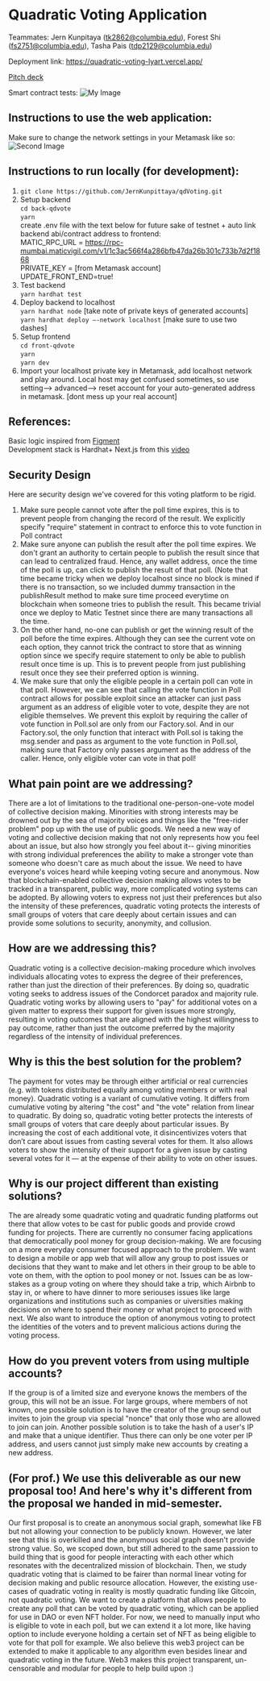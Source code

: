 # Quadratic Voting Application

Teammates: Jern Kunpitaya (tk2862@columbia.edu), Forest Shi (fs2751@columbia.edu), Tasha Pais (tdp2129@columbia.edu)

Deployment link: https://quadratic-voting-lyart.vercel.app/ <br>

[Pitch deck](https://drive.google.com/file/d/1LU-ehyBrtnmpiXlgzYoBJ8swEkatdVtM/view?usp=share_link)

Smart contract tests:
![My Image](testcases_pic.png)

## Instructions to use the web application:
Make sure to change the network settings in your Metamask like so:
![Second Image](metamask.png)

## Instructions to run locally (for development):

1. `git clone https://github.com/JernKunpittaya/qdVoting.git` <br>
2. Setup backend <br>
   `cd back-qdvote` <br>
   `yarn` <br>
   create .env file with the text below for future sake of testnet + auto link backend abi/contract address to frontend: <br>
   MATIC_RPC_URL = https://rpc-mumbai.maticvigil.com/v1/1c3ac566f4a286bfb47da26b301c733b7d2f1868 <br>
   PRIVATE_KEY = [from Metamask account] <br>
   UPDATE_FRONT_END=true! <br>
3. Test backend <br>
   `yarn hardhat test` <br>
4. Deploy backend to localhost <br>
   `yarn hardhat node` [take note of private keys of generated accounts] <br>
   `yarn hardhat deploy —-network localhost` [make sure to use two dashes] <br>
5. Setup frontend <br>
   `cd front-qdvote` <br>
   `yarn` <br>
   `yarn dev` <br>
6. Import your localhost private key in Metamask, add localhost network and play around. Local host may get confused sometimes, so use setting--> advanced--> reset account for your auto-generated address in metamask. [dont mess up your real account]

## References:

Basic logic inspired from [Figment](https://learn.figment.io/tutorials/build-a-quadratic-voting-dapp) <br>
Development stack is Hardhat+ Next.js from this [video](https://www.youtube.com/watch?v=gyMwXuJrbJQ&t=63666s&ab_channel=freeCodeCamp.org)

## Security Design

Here are security design we've covered for this voting platform to be rigid.

1. Make sure people cannot vote after the poll time expires, this is to prevent people from changing the record of the result. We explicitly specify "require" statement in contract to enforce this to vote function in Poll contract <br>
2. Make sure anyone can publish the result after the poll time expires. We don't grant an authority to certain people to publish the result since that can lead to centralized fraud. Hence, any wallet address, once the time of the poll is up, can click to publish the result of that poll. (Note that time became tricky when we deploy localhost since no block is mined if there is no transaction, so we included dummy transaction in the publishResult method to make sure time proceed everytime on blockchain when someone tries to publish the result. This became trivial once we deploy to Matic Testnet since there are many transactions all the time. <br>
3. On the other hand, no-one can publish or get the winning result of the poll before the time expires. Although they can see the current vote on each option, they cannot trick the contract to store that as winning option since we specify require statement to only be able to publish result once time is up. This is to prevent people from just publishing result once they see their preferred option is winning. <br>
4. We make sure that only the eligible people in a certain poll can vote in that poll. However, we can see that calling the vote function in Poll contract allows for possible exploit since an attacker can just pass argument as an address of eligible voter to vote, despite they are not eligible themselves. We prevent this exploit by requiring the caller of vote function in Poll.sol are only from our Factory.sol. And in our Factory.sol, the only function that interact with Poll.sol is taking the msg.sender and pass as argument to the vote function in Poll.sol, making sure that Factory only passes argument as the address of the caller. Hence, only eligible voter can vote in that poll! <br>

## What pain point are we addressing?

There are a lot of limitations to the traditional one-person-one-vote model of collective decision making. Minorities with strong interests may be drowned out by the sea of majority voices and things like the "free-rider problem" pop up with the use of public goods. We need a new way of voting and collective decision making that not only represents how you feel about an issue, but also how strongly you feel about it-- giving minorities with strong individual preferences the ability to make a stronger vote than someone who doesn't care as much about the issue. We need to have everyone's voices heard while keeping voting secure and anonymous. Now that blockchain-enabled collective decision making allows votes to be tracked in a transparent, public way, more complicated voting systems can be adopted. By allowing voters to express not just their preferences but also the intensity of these preferences, quadratic voting protects the interests of small groups of voters that care deeply about certain issues and can provide some solutions to security, anonymity, and collusion.

## How are we addressing this?

Quadratic voting is a collective decision-making procedure which involves individuals allocating votes to express the degree of their preferences, rather than just the direction of their preferences. By doing so, quadratic voting seeks to address issues of the Condorcet paradox and majority rule. Quadratic voting works by allowing users to "pay" for additional votes on a given matter to express their support for given issues more strongly, resulting in voting outcomes that are aligned with the highest willingness to pay outcome, rather than just the outcome preferred by the majority regardless of the intensity of individual preferences.

## Why is this the best solution for the problem?

The payment for votes may be through either artificial or real currencies (e.g. with tokens distributed equally among voting members or with real money). Quadratic voting is a variant of cumulative voting. It differs from cumulative voting by altering "the cost" and "the vote" relation from linear to quadratic. By doing so, quadratic voting better protects the interests of small groups of voters that care deeply about particular issues. By increasing the cost of each additional vote, it disincentivizes voters that don’t care about issues from casting several votes for them. It also allows voters to show the intensity of their support for a given issue by casting several votes for it — at the expense of their ability to vote on other issues.

## Why is our project different than existing solutions?

The are already some quadratic voting and quadratic funding platforms out there that allow votes to be cast for public goods and provide crowd funding for projects. There are currently no consumer facing applications that democratically pool money for group decision-making. We are focusing on a more everyday consumer focused approach to the problem. We want to design a mobile or app web that will allow any group to post issues or decisions that they want to make and let others in their group to be able to vote on them, with the option to pool money or not. Issues can be as low-stakes as a group voting on where they should take a trip, which Airbnb to stay in, or where to have dinner to more seriouses issues like large organizations and institutions such as companies or uiversities making decisions on where to spend their money or what project to proceed with next. We also want to introduce the option of anonymous voting to protect the identities of the voters and to prevent malicious actions during the voting process.

## How do you prevent voters from using multiple accounts?

If the group is of a limited size and everyone knows the members of the group, this will not be an issue. For large groups, where members of not known, one possible solution is to have the creator of the group send out invites to join the group via special "nonce" that only those who are allowed to join can join. Another possible solution is to take the hash of a user's IP and make that a unique identifier. Thus there can only be one voter per IP address, and users cannot just simply make new accounts by creating a new address.

## (For prof.) We use this deliverable as our new proposal too! And here's why it's different from the proposal we handed in mid-semester.

Our first proposal is to create an anonymous social graph, somewhat like FB but not allowing your connection to be publicly known. However, we later see that this is overkilled and the anonymous social graph doesn't provide strong value. So, we scoped down, but still adhered to the same passion to build thing that is good for people interacting with each other which resonates with the decentralized mission of blockchain. Then, we study quadratic voting that is claimed to be fairer than normal linear voting for decision making and public resource allocation. However, the existing use-cases of quadratic voting in reality is mostly quadratic funding like Gitcoin, not quadratic voting. We want to create a platform that allows people to create any poll that can be voted by quadratic voting, which can be applied for use in DAO or even NFT holder. For now, we need to manually input who is eligible to vote in each poll, but we can extend it a lot more, like having option to include everyone holding a certain set of NFT as being eligible to vote for that poll for example. We also believe this web3 project can be extended to make it applicable to any algorithm even besides linear and quadratic voting in the future. Web3 makes this project transparent, un-censorable and modular for people to help build upon :)
